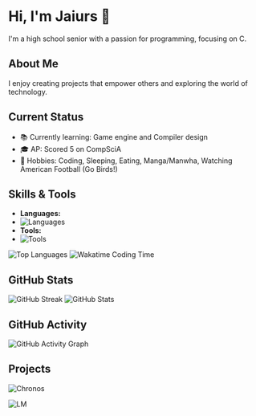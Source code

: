 # Hi, I'm Jaiurs 👋

I'm a high school senior with a passion for programming, focusing on C.

## About Me

I enjoy creating projects that empower others and exploring the world of technology.

## Current Status

- 📚 Currently learning: Game engine and Compiler design
- 🎓 AP: Scored 5 on CompSciA
- 🌟 Hobbies: Coding, Sleeping, Eating, Manga/Manwha, Watching American Football (Go Birds!)

## Skills & Tools

- **Languages:**
- <img src="https://skillicons.dev/icons?i=c,java,cpp,cs,html,css,godot,bash" alt="Languages">
- **Tools:**
- <img src="https://skillicons.dev/icons?i=idea,neovim,git,github,linux" alt="Tools">

![Top Languages](https://github-readme-stats.vercel.app/api/top-langs/?username=imma-Spring)
![Wakatime Coding Time](https://github-readme-stats.vercel.app/api/wakatime?username=immaspring&layout=compact)
  
## GitHub Stats

![GitHub Streak](https://streak-stats.demolab.com?user=imma-Spring)
![GitHub Stats](https://github-readme-stats.vercel.app/api?username=imma-Spring&theme=radical&show_icons=true&count_private=true)

## GitHub Activity

![GitHub Activity Graph](https://github-readme-activity-graph.vercel.app/graph?username=imma-Spring&custom_title=GitHub%20Activity%20Graph&bg_color=141321&color=A9FEF7&line=626069&point=F8D847&area_color=FE428E&title_color=FE428E&area=true)

## Projects

![Chronos](https://github-readme-stats.vercel.app/api/pin/?username=imma-Spring&theme=radical&repo=Chronos)

![LM](https://github-readme-stats.vercel.app/api/pin/?username=imma-Spring&theme=radical&repo=LM)
